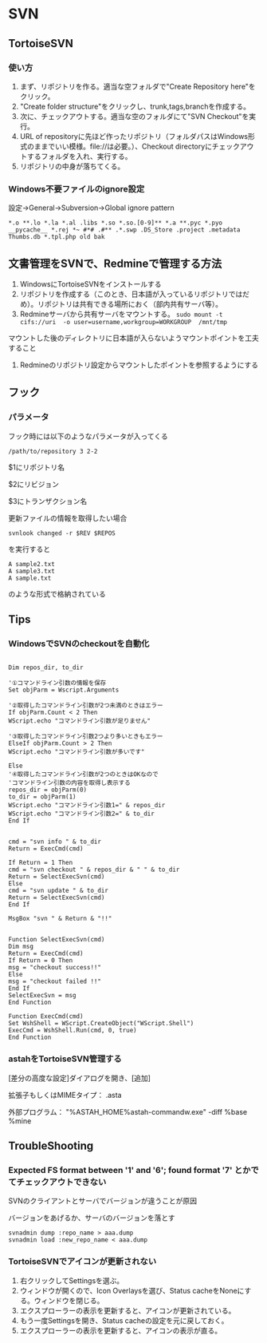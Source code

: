 # SVN

## TortoiseSVN

### 使い方

1. まず、リポジトリを作る。適当な空フォルダで"Create Repository here"をクリック。
1. "Create folder structure"をクリックし、trunk,tags,branchを作成する。
1. 次に、チェックアウトする。適当な空のフォルダにて"SVN Checkout"を実行。
1. URL of repositoryに先ほど作ったリポジトリ（フォルダパスはWindows形式のままでいい模様。file://は必要。）、Checkout directoryにチェックアウトするフォルダを入れ、実行する。
1. リポジトリの中身が落ちてくる。

### Windows不要ファイルのignore設定

設定->General->Subversion->Global ignore pattern


`*.o **.lo *.la *.al .libs *.so *.so.[0-9]** *.a **.pyc *.pyo __pycache__ *.rej *~ #*# .#** .*.swp .DS_Store .project .metadata Thumbs.db *.tpl.php old bak`


## 文書管理をSVNで、Redmineで管理する方法

1. WindowsにTortoiseSVNをインストールする
1. リポジトリを作成する（このとき、日本語が入っているリポジトリではだめ）。リポジトリは共有できる場所におく（部内共有サーバ等）。
1. Redmineサーバから共有サーバをマウントする。
`sudo mount -t cifs://uri  -o user=username,workgroup=WORKGROUP  /mnt/tmp`

マウントした後のディレクトリに日本語が入らないようマウントポイントを工夫すること

1. Redmineのリポジトリ設定からマウントしたポイントを参照するようにする

## フック

### パラメータ

フック時には以下のようなパラメータが入ってくる


~~~
/path/to/repository 3 2-2
~~~

$1にリポジトリ名

$2にリビジョン

$3にトランザクション名


更新ファイルの情報を取得したい場合


`svnlook changed -r $REV $REPOS`


を実行すると


~~~
A sample2.txt
A sample3.txt
A sample.txt
~~~

のような形式で格納されている


## Tips

### WindowsでSVNのcheckoutを自動化

~~~

Dim repos_dir, to_dir

'①コマンドライン引数の情報を保存
Set objParm = Wscript.Arguments

'②取得したコマンドライン引数が2つ未満のときはエラー
If objParm.Count < 2 Then
WScript.echo "コマンドライン引数が足りません"

'③取得したコマンドライン引数2つより多いときもエラー
ElseIf objParm.Count > 2 Then
WScript.echo "コマンドライン引数が多いです"

Else
'④取得したコマンドライン引数が2つのときはOKなので
'コマンドライン引数の内容を取得し表示する
repos_dir = objParm(0)
to_dir = objParm(1)
WScript.echo "コマンドライン引数1=" & repos_dir
WScript.echo "コマンドライン引数2=" & to_dir
End If


cmd = "svn info " & to_dir
Return = ExecCmd(cmd)

If Return = 1 Then
cmd = "svn checkout " & repos_dir & " " & to_dir
Return = SelectExecSvn(cmd)
Else
cmd = "svn update " & to_dir
Return = SelectExecSvn(cmd)
End If

MsgBox "svn " & Return & "!!"


Function SelectExecSvn(cmd)
Dim msg
Return = ExecCmd(cmd)
If Return = 0 Then
msg = "checkout success!!"
Else
msg = "checkout failed !!"
End If
SelectExecSvn = msg
End Function

Function ExecCmd(cmd)
Set WshShell = WScript.CreateObject("WScript.Shell")
ExecCmd = WshShell.Run(cmd, 0, true)
End Function

~~~



### astahをTortoiseSVN管理する

[差分の高度な設定]ダイアログを開き、[追加]


拡張子もしくはMIMEタイプ： .asta

外部プログラム： "%ASTAH_HOME%astah-commandw.exe" -diff %base %mine


## TroubleShooting

### Expected FS format between '1' and '6'; found format '7' とかでてチェックアウトできない

SVNのクライアントとサーバでバージョンが違うことが原因

バージョンをあげるか、サーバのバージョンを落とす


~~~
svnadmin dump :repo_name > aaa.dump
svnadmin load :new_repo_name < aaa.dump
~~~




### TortoiseSVNでアイコンが更新されない

1. 右クリックしてSettingsを選ぶ。
1. ウィンドウが開くので、Icon Overlaysを選び、Status cacheをNoneにする。ウィンドウを閉じる。
1. エクスプローラーの表示を更新すると、アイコンが更新されている。
1. もう一度Settingsを開き、Status cacheの設定を元に戻しておく。
1. エクスプローラーの表示を更新すると、アイコンの表示が直る。

